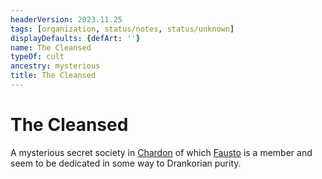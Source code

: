 ```yaml
---
headerVersion: 2023.11.25
tags: [organization, status/notes, status/unknown]
displayDefaults: {defArt: ''}
name: The Cleansed
typeOf: cult
ancestry: mysterious
title: The Cleansed
---
```

# The Cleansed

A mysterious secret society in [Chardon](<../gazetteer/west-coast/chardonian-empire/chardon/chardon.md>) of which [Fausto](<../people/chardonians/fausto.md>) is a member and seem to be dedicated in some way to Drankorian purity. 



